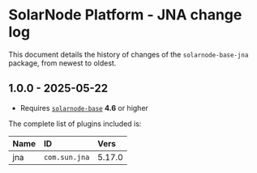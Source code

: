 # SolarNode Platform - JNA change log

This document details the history of changes of the `solarnode-base-jna` package, from newest to
oldest.

## 1.0.0 - 2025-05-22

 * Requires [`solarnode-base`](../../solarnode-base/debian) **4.6** or higher

The complete list of plugins included is:

| Name | ID            | Vers   |
|:----|:--------------|:-------|
| jna | `com.sun.jna` | 5.17.0 |
